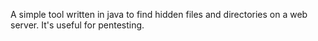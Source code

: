 A simple tool written in java to find hidden files and directories on a web server. It's useful for pentesting.
